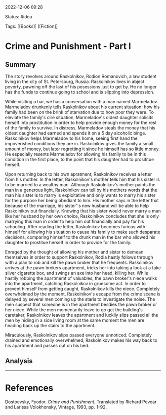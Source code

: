 2022-12-06 09:28

Status: #idea

Tags: [[Books]] [[Fiction]] 

# Crime and Punishment - Part I


Summary
---

The story revolves around Raskolnikov, Rodion Romanovich, a law student living in the city of St. Petersburg, Russia. Raskolnikov lives in abject poverty, pawning off the last of his posessions just to get by. He no longer has the funds to continue going to school and is slipping into depression. 

While visiting a bar, we has a conversation with a man named Marmeladov. Marmeladov drunkenly tells Raskolnikov about his current situation: how his family had been on the brink of starvation due to how poor they were. To eleviate the family's dire situation, Marmeladov's oldest daughter solicits herself into prostitution in order to help provide enough money for the rest of the family to survive. In distress, Marmeladov steals the money that his oldest daughter had earned and spends it on a 5 day alcoholic binge. Raskolnikov helps Marmeladov to his home, seeing first hand the impoverished conditions they are in. Raskolnikov gives the family a small amount of money, but later regretting it since he himself has so little money. He especially resents Marmeladov for allowing his family to be in this condition in the first place, to the point that his daughter had to prosititue herself.

Upon returning back to his own apratment, Raskolnikov receives a letter from his mother. In the letter, Raskolnikov's mother tells him that his sister is to be married to a wealthy man. Although Raskolnikov's mother paints the man in a generous light, Raskolnikov can tell by his mothers words that the man his sister is to marry is exploitative and only wants to marry his sister for the purpose her being obediant to him. His mother says in the letter that because of the marriage, his sister''s new husband will be able to help Raskolnikov out financially. Knowing that his sister would never marry a man like her husband by her own choice, Raskolnikov concludes that she is only marrying this man in order to help him out financially and pay for his schooling. After reading the letter, Raskolnikov becomes furious with himself for allowing his situation to cause his family to make such desparate decisions, comparing himself to the drunk man in the bar who allowed his daughter to prostitue herself in order to provide for the family.

Enraged by the thought of allowing his mother and sister to demean themselves in order to support Raskolnikov, Rodia hastly follows through with a plan to rob and kill the pawn broker that he frequents. Raskolnikov arrives at the pawn brokers apartmemt, tricks her into taking a look at a fake silver cigarette box, and swings an axe into her head, killing her. While hastily robbing the apartmemt of valuables, the pawn broker's niece walks into the apartment, catching Raskolnikov in gruesome act. In order to prevent himself from getting caught, Raskolnikov kills the niece. Completely overwhelmed by the moment, Raskolnikov's escape from the crime scene is delayed by several men coming up the staris to investigate the noise. The men suspect that someone is in the apartment besdies the pawn broker or her niece. While the men momentarily leave to go get the building's caretaker, Raskolnikov leaves the apartment and luckily slips passed all the men by hiding in a side living room at the same moment the men are heading back up the stairs to the apartment.

Miraculously, Raskolnikov slips passed everyone unnoticed. Completely drained and emotionally overwhelmed, Raskolnikov makes his way back to his apartment and passes out on his bed. 








Analysis
---







---

# References

Dostoevsky, Fyodor. _Crime and Punishment_. Translated by Richard Pevear and Larissa Volokhonsky, Vintage, 1993, pp. 1–92. 